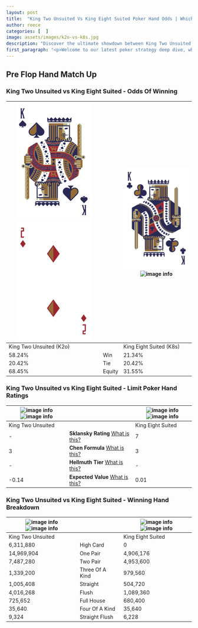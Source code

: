 ```yaml
---
layout: post
title:  "King Two Unsuited Vs King Eight Suited Poker Hand Odds | Which Is The Better Hand In Poker? A Complete Guide"
author: reece
categories: [  ]
image: assets/images/k2o-vs-k8s.jpg
description: "Discover the ultimate showdown between King Two Unsuited and King Eight Suited in poker! Uncover the odds, strategies, and scenarios where one hand triumphs over the other. Get ready to up your poker game with this thrilling analysis."
first_paragraph: "<p>Welcome to our latest poker strategy deep dive, where we're pitting two distinct hands against each other in a high-stakes showdown: King Two Unsuited vs King Eight Suited.</p><p>In the dynamic world of poker, every decision counts, and knowing which hand holds the upper hand is key to your success at the table.</p><p>In this article, we'll dissect these two hands, explore the scenarios where one dominates the other, and equip you with the knowledge to make strategic choices that can tip the odds in your favor.</p><p>Get ready to unravel the intriguing dynamics of these poker hands and elevate your game to new heights.</p>"
---
```




[comment]: # (sp0)

## Pre Flop Hand Match Up

<div class="table hand-ratings" markdown="1"> 



### King Two Unsuited vs King Eight Suited - Odds Of Winning


    
| ![image info](assets/images/hand1/k.png) ![image info](assets/images/hand1/2o.png) |  | ![image info](assets/images/hand2/k.png) ![image info](assets/images/hand2/8s.png) |
| -------- | -------- | -------- |
| King Two Unsuited (K2o) |  | King Eight Suited (K8s) |
| 58.24% | Win | 21.34% |
| 20.42% | Tie | 20.42% |
| 68.45% | Equity | 31.55% |




[comment]: # (sp1)



### King Two Unsuited vs King Eight Suited - Limit Poker Hand Ratings


    
| ![image info](https://www.riverpairs.com/assets/images/hand1/k.png) ![image info](https://www.riverpairs.com/assets/images/hand1/2o.png) |  | ![image info](https://www.riverpairs.com/assets/images/hand2/k.png) ![image info](https://www.riverpairs.com/assets/images/hand2/8s.png) |
| -------- | -------- | -------- |
| King Two Unsuited |  | King Eight Suited |
| - | **Sklansky Rating** [What is this?](/sklansky-rating-explained) | 7 |
| 3 | **Chen Formula** [What is this?](/chen-formula-explained) | 3 |
| - | **Hellmuth Tier** [What is this?](/Hellmuth-tier-explained) | - |
| -0.14 | **Expected Value** [What is this?](/expected-value-explained) | 0.01 |




[comment]: # (sp2)



### King Two Unsuited vs King Eight Suited - Winning Hand Breakdown


    
| ![image info](https://www.riverpairs.com/assets/images/hand1/k.png) ![image info](https://www.riverpairs.com/assets/images/hand1/2o.png) |  | ![image info](https://www.riverpairs.com/assets/images/hand2/k.png) ![image info](https://www.riverpairs.com/assets/images/hand2/8s.png) |
| -------- | -------- | -------- |
| King Two Unsuited |  | King Eight Suited |
| 6,311,880 | High Card | 0 |
| 14,969,904 | One Pair | 4,906,176 |
| 7,487,280 | Two Pair | 4,953,600 |
| 1,339,200 | Three Of A Kind | 979,560 |
| 1,005,408 | Straight | 504,720 |
| 4,016,268 | Flush | 1,089,360 |
| 725,652 | Full House | 680,400 |
| 35,640 | Four Of A Kind | 35,640 |
| 9,324 | Straight Flush | 6,228 |




[comment]: # (sp3)



</div>

[comment]: # (sp4)



[comment]: # (sp5)

